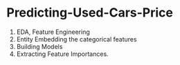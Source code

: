 # Predicting-Used-Cars-Price
1. EDA, Feature Engineering
2. Entity Embedding the categorical features
3. Building Models
4. Extracting Feature Importances.
